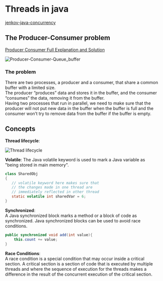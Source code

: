 # Threads in java

[jenkov-java-concurrency](http://tutorials.jenkov.com/java-concurrency/index.html)

## The Producer-Consumer problem
[Producer Consumer Full Explanation and Solution](https://dzone.com/articles/the-evolution-of-producer-consumer-problem-in-java)

![Producer-Consumer-Queue_buffer](https://interviewsansar.com/wp-content/uploads/2014/09/blocking-queue-1024x256.png)

### The problem

There are two processes, a producer and a consumer, that share a common buffer with a limited size.  
The producer “produces” data and stores it in the buffer, and the consumer “consumes” the data, removing it from the buffer.  
Having two processes that run in parallel, we need to make sure that the producer will not put new data in the buffer when the buffer is full and the consumer won’t try to remove data from the buffer if the buffer is empty.

## Concepts

**Thread lifecycle**:  

![Thread lifecycle](https://media.geeksforgeeks.org/wp-content/uploads/threadLifeCycle.jpg)

**Volatile**:
The Java volatile keyword is used to mark a Java variable as "being stored in main memory".

~~~java
class SharedObj
{
   // volatile keyword here makes sure that
   // the changes made in one thread are 
   // immediately reflected in other thread
   static volatile int sharedVar = 6;
}
~~~

**Synchronized**:  
A Java synchronized block marks a method or a block of code as synchronized. Java synchronized blocks can be used to avoid race conditions.

~~~java
public synchronized void add(int value){
    this.count += value;
}
~~~

**Race Conditions**:  
A race condition is a special condition that may occur inside a critical section. A critical section is a section of code that is executed by multiple threads and where the sequence of execution for the threads makes a difference in the result of the concurrent execution of the critical section.


